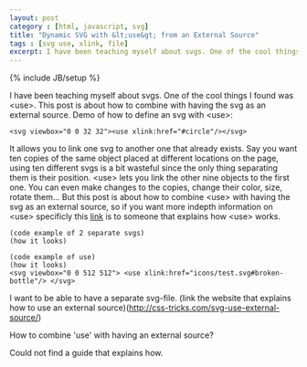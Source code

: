 ```yaml
---
layout: post
category : [html, javascript, svg]
title: "Dynamic SVG with &lt;use&gt; from an External Source"
tags : [svg use, xlink, file]
excerpt: I have been teaching myself about svgs. One of the cool things I found was &lt;use&gt;. This post is about how to combine &lt;use&gt; with having the svg as an external source...
---
```

{% include JB/setup %}


I have been teaching myself about svgs. One of the cool things I found was \<use\>. This post is about how to combine <use> with having the svg as an external source. Demo of how to define an svg with \<use\>:

	<svg viewbox="0 0 32 32"><use xlink:href="#circle"/></svg>

It allows you to link one svg to another one that already exists. Say you want ten copies of the same object placed at different locations on the page, using ten different svgs is a bit wasteful since the only thing separating them is their position. \<use\> lets you link the other nine objects to the first one. You can even make changes to the copies, change their color, size, rotate them... But this post is about how to combine \<use\> with having the svg as an external source, so if you want more indepth information on \<use\> specificly this [link](http://taye.me/blog/svg/a-guide-to-svg-use-elements/) is to someone that explains how \<use\> works.

	(code example of 2 separate svgs)
	(how it looks)

	(code example of use)
	(how it looks)
    <svg viewbox="0 0 512 512"> <use xlink:href="icons/test.svg#broken-bottle"/> </svg>


I want to be able to have a separate svg-file. (link the website that explains how to use an external source)(http://css-tricks.com/svg-use-external-source/)

How to combine 'use' with having an external source?

Could not find a guide that explains how.
